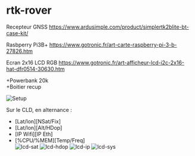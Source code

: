 # rtk-rover

Recepteur GNSS
https://www.ardusimple.com/product/simplertk2blite-bt-case-kit/

Rasbperry Pi3B+
https://www.gotronic.fr/art-carte-raspberry-pi-3-b-27826.htm

Ecran 2x16 LCD RGB
https://www.gotronic.fr/art-afficheur-lcd-i2c-2x16-hat-dfr0514-30630.htm

+Powerbank 20k<br>
+Boitier recup

![Setup](http://blueb.fr/RTK/docs/photos/Boitier-A.jpg)

Sur le CLD, en alternance :
* [Lat/lon][NSat/Fix]
* [Lat/lon][Alt/HDop]
* [IP Wifi][IP Eth]
* [%CPU/%MEM][Temp/Freq]<br>
![lcd-sat](http://blueb.fr/RTK/docs/photos/lcd-sat.jpg)
![lcd-hdop](http://blueb.fr/RTK/docs/photos/lcd-hdop.jpg)
![lcd-ip](http://blueb.fr/RTK/docs/photos/lcd-ip.jpg)
![lcd-sys](http://blueb.fr/RTK/docs/photos/lcd-sys.jpg)
